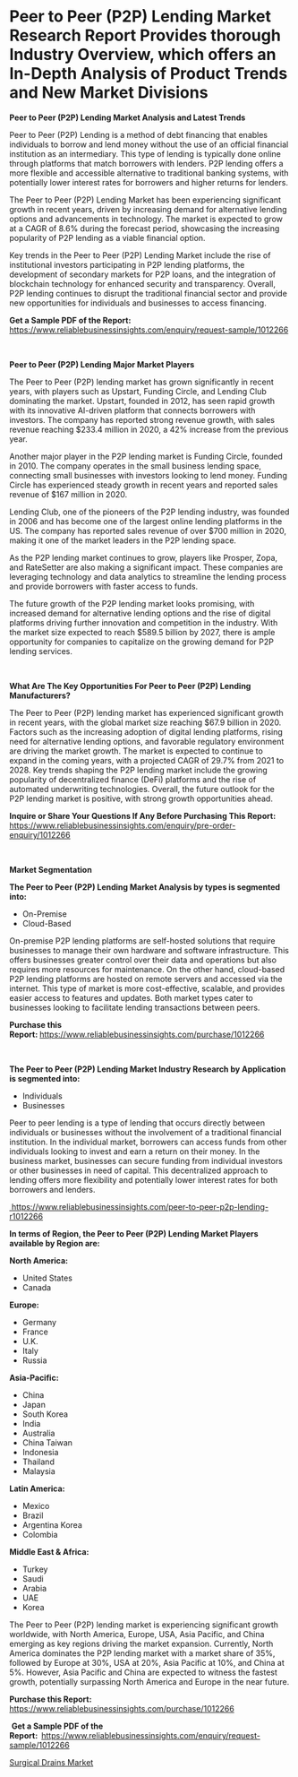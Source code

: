 <p><h1>Peer to Peer (P2P) Lending Market Research Report Provides thorough Industry Overview, which offers an In-Depth Analysis of Product Trends and New Market Divisions</h1></p><p><strong>Peer to Peer (P2P) Lending Market Analysis and Latest Trends</strong></p>
<p><p>Peer to Peer (P2P) Lending is a method of debt financing that enables individuals to borrow and lend money without the use of an official financial institution as an intermediary. This type of lending is typically done online through platforms that match borrowers with lenders. P2P lending offers a more flexible and accessible alternative to traditional banking systems, with potentially lower interest rates for borrowers and higher returns for lenders.</p><p>The Peer to Peer (P2P) Lending Market has been experiencing significant growth in recent years, driven by increasing demand for alternative lending options and advancements in technology. The market is expected to grow at a CAGR of 8.6% during the forecast period, showcasing the increasing popularity of P2P lending as a viable financial option. </p><p>Key trends in the Peer to Peer (P2P) Lending Market include the rise of institutional investors participating in P2P lending platforms, the development of secondary markets for P2P loans, and the integration of blockchain technology for enhanced security and transparency. Overall, P2P lending continues to disrupt the traditional financial sector and provide new opportunities for individuals and businesses to access financing.</p></p>
<p><strong>Get a Sample PDF of the Report:&nbsp;</strong> <a href="https://www.reliablebusinessinsights.com/enquiry/request-sample/1012266">https://www.reliablebusinessinsights.com/enquiry/request-sample/1012266</a></p>
<p>&nbsp;</p>
<p><strong>Peer to Peer (P2P) Lending Major Market Players</strong></p>
<p><p>The Peer to Peer (P2P) lending market has grown significantly in recent years, with players such as Upstart, Funding Circle, and Lending Club dominating the market. Upstart, founded in 2012, has seen rapid growth with its innovative AI-driven platform that connects borrowers with investors. The company has reported strong revenue growth, with sales revenue reaching $233.4 million in 2020, a 42% increase from the previous year.</p><p>Another major player in the P2P lending market is Funding Circle, founded in 2010. The company operates in the small business lending space, connecting small businesses with investors looking to lend money. Funding Circle has experienced steady growth in recent years and reported sales revenue of $167 million in 2020.</p><p>Lending Club, one of the pioneers of the P2P lending industry, was founded in 2006 and has become one of the largest online lending platforms in the US. The company has reported sales revenue of over $700 million in 2020, making it one of the market leaders in the P2P lending space.</p><p>As the P2P lending market continues to grow, players like Prosper, Zopa, and RateSetter are also making a significant impact. These companies are leveraging technology and data analytics to streamline the lending process and provide borrowers with faster access to funds.</p><p>The future growth of the P2P lending market looks promising, with increased demand for alternative lending options and the rise of digital platforms driving further innovation and competition in the industry. With the market size expected to reach $589.5 billion by 2027, there is ample opportunity for companies to capitalize on the growing demand for P2P lending services.</p></p>
<p>&nbsp;</p>
<p><strong>What Are The Key Opportunities For Peer to Peer (P2P) Lending Manufacturers?</strong></p>
<p><p>The Peer to Peer (P2P) lending market has experienced significant growth in recent years, with the global market size reaching $67.9 billion in 2020. Factors such as the increasing adoption of digital lending platforms, rising need for alternative lending options, and favorable regulatory environment are driving the market growth. The market is expected to continue to expand in the coming years, with a projected CAGR of 29.7% from 2021 to 2028. Key trends shaping the P2P lending market include the growing popularity of decentralized finance (DeFi) platforms and the rise of automated underwriting technologies. Overall, the future outlook for the P2P lending market is positive, with strong growth opportunities ahead.</p></p>
<p><strong>Inquire or Share Your Questions If Any Before Purchasing This Report:</strong> <a href="https://www.reliablebusinessinsights.com/enquiry/pre-order-enquiry/1012266">https://www.reliablebusinessinsights.com/enquiry/pre-order-enquiry/1012266</a></p>
<p>&nbsp;</p>
<p><strong>Market Segmentation</strong></p>
<p><strong>The Peer to Peer (P2P) Lending Market Analysis by types is segmented into:</strong></p>
<p><ul><li>On-Premise</li><li>Cloud-Based</li></ul></p>
<p><p>On-premise P2P lending platforms are self-hosted solutions that require businesses to manage their own hardware and software infrastructure. This offers businesses greater control over their data and operations but also requires more resources for maintenance. On the other hand, cloud-based P2P lending platforms are hosted on remote servers and accessed via the internet. This type of market is more cost-effective, scalable, and provides easier access to features and updates. Both market types cater to businesses looking to facilitate lending transactions between peers.</p></p>
<p><strong>Purchase this Report:&nbsp;</strong><a href="https://www.reliablebusinessinsights.com/purchase/1012266">https://www.reliablebusinessinsights.com/purchase/1012266</a></p>
<p>&nbsp;</p>
<p><strong>The Peer to Peer (P2P) Lending Market Industry Research by Application is segmented into:</strong></p>
<p><ul><li>Individuals</li><li>Businesses</li></ul></p>
<p><p>Peer to peer lending is a type of lending that occurs directly between individuals or businesses without the involvement of a traditional financial institution. In the individual market, borrowers can access funds from other individuals looking to invest and earn a return on their money. In the business market, businesses can secure funding from individual investors or other businesses in need of capital. This decentralized approach to lending offers more flexibility and potentially lower interest rates for both borrowers and lenders.</p></p>
<p><a href="https://www.reliablebusinessinsights.com/peer-to-peer-p2p-lending-r1012266">&nbsp;https://www.reliablebusinessinsights.com/peer-to-peer-p2p-lending-r1012266</a></p>
<p><strong>In terms of Region, the Peer to Peer (P2P) Lending Market Players available by Region are:</strong></p>
<p>
    <p> <strong> North America: </strong>
        <ul>
            <li>United States</li>
            <li>Canada</li>
        </ul>
        </p> 
    <p> <strong> Europe: </strong>
        <ul>
            <li>Germany</li>
            <li>France</li>
            <li>U.K.</li>
            <li>Italy</li>
            <li>Russia</li>
        </ul>
        </p> 
    <p> <strong> Asia-Pacific: </strong>
        <ul>
            <li>China</li>
            <li>Japan</li>
            <li>South Korea</li>
            <li>India</li>
            <li>Australia</li>
            <li>China Taiwan</li>
            <li>Indonesia</li>
            <li>Thailand</li>
            <li>Malaysia</li>
        </ul>
        </p> 
    <p> <strong> Latin America: </strong>
        <ul>
            <li>Mexico</li>
            <li>Brazil</li>
            <li>Argentina Korea</li>
            <li>Colombia</li>
        </ul>
        </p> 
    <p> <strong> Middle East & Africa: </strong>
        <ul>
            <li>Turkey</li>
            <li>Saudi</li>
            <li>Arabia</li>
            <li>UAE</li>
            <li>Korea</li>
        </ul>
    </p>
    </p>
<p><p>The Peer to Peer (P2P) lending market is experiencing significant growth worldwide, with North America, Europe, USA, Asia Pacific, and China emerging as key regions driving the market expansion. Currently, North America dominates the P2P lending market with a market share of 35%, followed by Europe at 30%, USA at 20%, Asia Pacific at 10%, and China at 5%. However, Asia Pacific and China are expected to witness the fastest growth, potentially surpassing North America and Europe in the near future.</p></p>
<p><strong>Purchase this Report: </strong><a href="https://www.reliablebusinessinsights.com/purchase/1012266">https://www.reliablebusinessinsights.com/purchase/1012266</a></p>
<p>&nbsp;<strong>Get a Sample PDF of the Report:&nbsp;&nbsp;</strong><a href="https://www.reliablebusinessinsights.com/enquiry/request-sample/1012266">https://www.reliablebusinessinsights.com/enquiry/request-sample/1012266</a></p>
<p><strong></strong></p>
<p><p><a href="https://view.publitas.com/reportprime-1/surgical-drains-market-size-share-analysis-growth-trends-forecasts-2024-2031/">Surgical Drains Market</a></p></p>